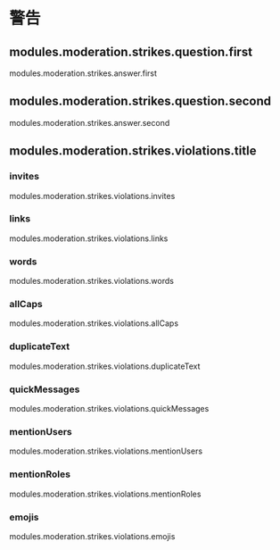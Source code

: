 # 警告

## modules.moderation.strikes.question.first

modules.moderation.strikes.answer.first

## modules.moderation.strikes.question.second

modules.moderation.strikes.answer.second

## modules.moderation.strikes.violations.title

### invites

modules.moderation.strikes.violations.invites

### links

modules.moderation.strikes.violations.links

### words

modules.moderation.strikes.violations.words

### allCaps

modules.moderation.strikes.violations.allCaps

### duplicateText

modules.moderation.strikes.violations.duplicateText

### quickMessages

modules.moderation.strikes.violations.quickMessages

### mentionUsers

modules.moderation.strikes.violations.mentionUsers

### mentionRoles

modules.moderation.strikes.violations.mentionRoles

### emojis

modules.moderation.strikes.violations.emojis
